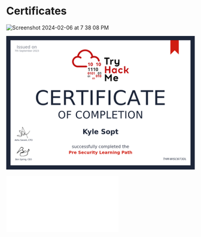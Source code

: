 # Certificates

<img width="1800" alt="Screenshot 2024-02-06 at 7 38 08 PM" src="https://github.com/KS9O/Certificates/assets/132106064/40bf982a-e025-494a-96ef-5057e3fab139">


![Alt text](<assets/THM Certificate.png>)

![Alt text](<user-attachments/files/19948887/Blue.Team.Level.1.BTL1.-Certification.pdf>)
